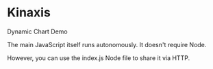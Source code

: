 # Kinaxis
Dynamic Chart Demo

The main JavaScript itself runs autonomously. It doesn't require Node.

However, you can use the index.js Node file to share it via HTTP.
